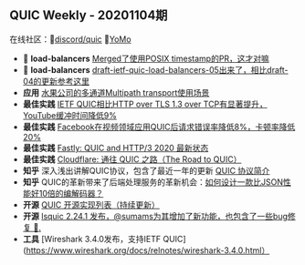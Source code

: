 QUIC Weekly - 20201104期
---

在线社区：🍖[discord/quic](https://discord.gg/CTH3wv9)  🦖[YoMo](https://yomo.run/)

* 📢 **load-balancers** [Merged了使用POSIX timestamp的PR，这才对嘛](https://github.com/quicwg/load-balancers/pull/56/files)
* 📢 **load-balancers** [draft-ietf-quic-load-balancers-05出来了，相比draft-04的更新参考这里](https://www.ietf.org/rfcdiff?url1=draft-ietf-quic-load-balancers-04&url2=draft-ietf-quic-load-balancers-05)
* **应用** [水果公司的多通道Multipath transport使用场景](https://github.com/quicwg/wg-materials/blob/master/interim-20-10/Multipath%20transports%20at%20Apple.pdf)
* **最佳实践** [IETF QUIC相比HTTP over TLS 1.3 over TCP有显著提升，YouTube缓冲时间降低9%](https://blog.chromium.org/2020/10/chrome-is-deploying-http3-and-ietf-quic.html)
* **最佳实践** [Facebook在视频领域应用QUIC后请求错误率降低8%，卡顿率降低20%](https://engineering.fb.com/2020/10/21/networking-traffic/how-facebook-is-bringing-quic-to-billions/)
* **最佳实践** [Fastly: QUIC and HTTP/3 2020 最新状态](https://zhuanlan.zhihu.com/p/270650394)
* **最佳实践** [Cloudflare: 通往 QUIC 之路（The Road to QUIC）](https://zhuanlan.zhihu.com/p/268171460)
* **知乎** 深入浅出讲解QUIC协议，包含了最近一年的更新 [QUIC 协议简介](https://zhuanlan.zhihu.com/p/276147925)
* **知乎** QUIC的革新带来了后端处理服务的革新机会：[如何设计一款比JSON性能好10倍的编解码器？](https://zhuanlan.zhihu.com/p/274321939)
* **开源** [QUIC 开源实现列表（持续更新）](https://zhuanlan.zhihu.com/p/270628018)
* **开源** [lsquic 2.24.1 发布，@sumams为其增加了新功能，也包含了一些bug修复 🔧.](https://github.com/litespeedtech/lsquic)
* **工具** [Wireshark 3.4.0发布，支持IETF QUIC](https://www.wireshark.org/docs/relnotes/wireshark-3.4.0.html）
